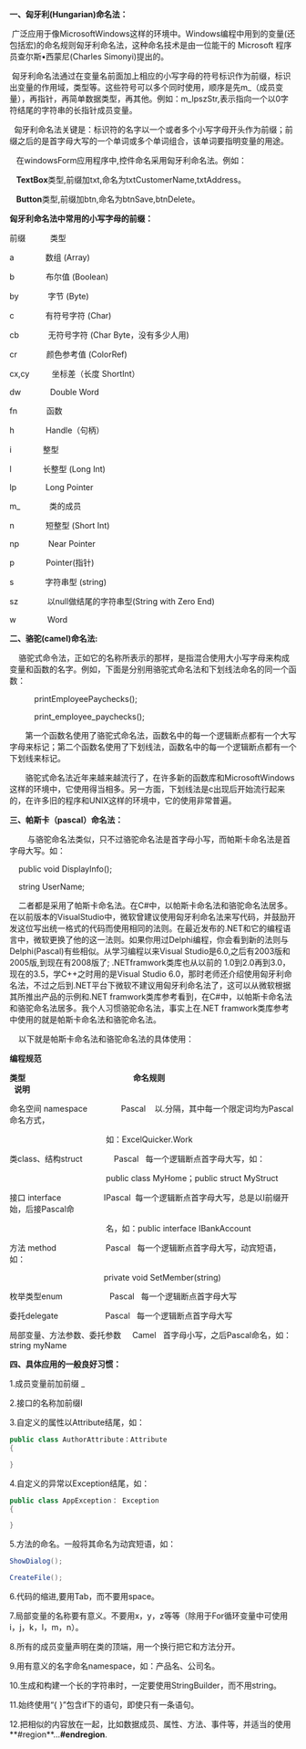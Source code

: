 **一、匈牙利(Hungarian)命名法：**

 广泛应用于像MicrosoftWindows这样的环境中。Windows编程中用到的变量(还包括宏)的命名规则匈牙利命名法，这种命名技术是由一位能干的 Microsoft 程序员查尔斯•西蒙尼(Charles Simonyi)提出的。

 匈牙利命名法通过在变量名前面加上相应的小写字母的符号标识作为前缀，标识出变量的作用域，类型等。这些符号可以多个同时使用，顺序是先m_（成员变量），再指针，再简单数据类型，再其他。例如：m_lpszStr,表示指向一个以0字符结尾的字符串的长指针成员变量。

  匈牙利命名法关键是：标识符的名字以一个或者多个小写字母开头作为前缀；前缀之后的是首字母大写的一个单词或多个单词组合，该单词要指明变量的用途。

   在windowsForm应用程序中,控件命名采用匈牙利命名法。例如：

   **TextBox**类型,前缀加txt,命名为txtCustomerName,txtAddress。

   **Button**类型,前缀加btn,命名为btnSave,btnDelete。

**匈牙利命名法中常用的小写字母的前缀：**

前缀           类型

a              数组 (Array)

b              布尔值 (Boolean)

by             字节 (Byte)

c              有符号字符 (Char)

cb             无符号字符 (Char Byte，没有多少人用)

cr             颜色参考值 (ColorRef)

cx,cy          坐标差（长度 ShortInt）

dw             Double Word

fn             函数

h              Handle（句柄）

i              整型

l              长整型 (Long Int)

lp             Long Pointer

m_             类的成员

n              短整型 (Short Int)

np             Near Pointer

p              Pointer(指针)

s              字符串型 (string)

sz             以null做结尾的字符串型(String with Zero End)

w              Word

  

**二、骆驼(camel)命名法:**

    骆驼式命令法，正如它的名称所表示的那样，是指混合使用大小写字母来构成变量和函数的名字。例如，下面是分别用骆驼式命名法和下划线法命名的同一个函数：

           printEmployeePaychecks();

           print_employee_paychecks();

       第一个函数名使用了骆驼式命名法，函数名中的每一个逻辑断点都有一个大写字母来标记；第二个函数名使用了下划线法，函数名中的每一个逻辑断点都有一个下划线来标记。

       骆驼式命名法近年来越来越流行了，在许多新的函数库和MicrosoftWindows这样的环境中，它使用得当相多。另一方面，下划线法是c出现后开始流行起来的，在许多旧的程序和UNIX这样的环境中，它的使用非常普遍。

**三、帕斯卡（pascal）命名法：**

        与骆驼命名法类似，只不过骆驼命名法是首字母小写，而帕斯卡命名法是首字母大写。如：

    public void DisplayInfo(); 

    string UserName;

    二者都是采用了帕斯卡命名法。在C#中，以帕斯卡命名法和骆驼命名法居多。在以前版本的VisualStudio中，微软曾建议使用匈牙利命名法来写代码，并鼓励开发这位写出统一格式的代码而使用相同的法则。在最近发布的.NET和它的编程语言中，微软更换了他的这一法则。如果你用过Delphi编程，你会看到新的法则与Delphi(Pascal)有些相似。从学习编程以来Visual Studio是6.0,之后有2003版和2005版,到现在有2008版了; .NETframwork类库也从以前的 1.0到2.0再到3.0，现在的3.5，学C++之时用的是Visual Studio 6.0，那时老师还介绍使用匈牙利命名法，不过之后到.NET平台下微软不建议用匈牙利命名法了，这可以从微软根据其所推出产品的示例和.NET framwork类库参考看到，在C#中，以帕斯卡命名法和骆驼命名法居多。我个人习惯骆驼命名法，事实上在.NET framwork类库参考中使用的就是帕斯卡命名法和骆驼命名法。

    以下就是帕斯卡命名法和骆驼命名法的具体使用：

**编程规范**

**类型**                                                **命名规则**                                                         **说明**

命名空间 namespace               Pascal    以.分隔，其中每一个限定词均为Pascal命名方式，

                                           如：ExcelQuicker.Work

类class、结构struct              Pascal   每一个逻辑断点首字母大写，如：

                                           public class MyHome；public struct MyStruct

接口 interface                   IPascal  每一个逻辑断点首字母大写，总是以I前缀开始，后接Pascal命

                                           名，如：public interface IBankAccount

方法 method                      Pascal   每一个逻辑断点首字母大写，动宾短语，如：

                                          private void SetMember(string)

枚举类型enum                     Pascal   每一个逻辑断点首字母大写

委托delegate                     Pascal   每一个逻辑断点首字母大写

局部变量、方法参数、委托参数     Camel   首字母小写，之后Pascal命名，如：string myName

  

**四、具体应用的一般良好习惯：**

1.成员变量前加前缀 _

2.接口的名称加前缀I

3.自定义的属性以Attribute结尾，如：
``` c#
public class AuthorAttribute：Attribute
{

}
```

4.自定义的异常以Exception结尾，如：

``` c#
public class AppException： Exception 
{

}
```
5.方法的命名。一般将其命名为动宾短语，如：

``` c#
ShowDialog();

CreateFile();
```

6.代码的缩进,要用Tab，而不要用space。

7.局部变量的名称要有意义。不要用x，y，z等等（除用于For循环变量中可使用i，j，k，l，m，n）。

8.所有的成员变量声明在类的顶端，用一个换行把它和方法分开。

9.用有意义的名字命名namespace，如：产品名、公司名。

10.生成和构建一个长的字符串时，一定要使用StringBuilder，而不用string。

11.始终使用“{ }”包含if下的语句，即使只有一条语句。

12.把相似的内容放在一起，比如数据成员、属性、方法、事件等，并适当的使用**#region**…**#endregion**.